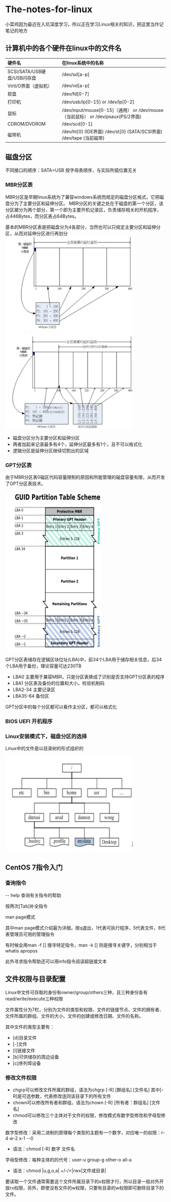 # The-notes-for-linux
小菜鸡因为最近在入坑深度学习，所以正在学习Linux相关的知识，把这里当作记笔记的地方

## 计算机中的各个硬件在linux中的文件名

|硬件名|在linux系统中的名称|
|:---             |:---              |
|SCSI/SATA/USB硬盘/USB闪存盘|/dev/sd[a-p] |     
|Virtl/O界面（虚拟机）|/dev/vd[a-p]|
|软盘|/dev/fd[0-7]|
|打印机|/dev/usb/lp[0-15]  or  /dev/lp[0-2]|
|鼠标|/dev/input/mouse[0-15]（通用）  or  /dev/mouse（当前鼠标） or /dev/psaux(PS/2界面)|
|CDROM/DVDROM|/dev/scd[0-1]|
|磁带机|/dev/ht[0] (IDE界面) /dev/st[0] (SATA/SCSI界面) /dev/tape (当前磁带) |

## 磁盘分区

不同接口的顺序：SATA>USB 按字母表顺序，与实际所插位置无关

### MBR分区表

MBR分区是早期linux系统为了兼容windows系统而规定的磁盘分区格式，它把磁盘分为了主要分区和延伸分区。
MBR分区的关键之处在于磁盘的第一个分区，该分区被分为两个部分，第一个即为主要开机记录区，负责储存相关的开机程序，
占446Bytes，而分区表占64Bytes。

基本的MBR分区表是把磁盘分为4各部分，当然也可以只规定主要分区和延伸分区，从而对延伸分区进行再划分
<img src=https://github.com/Langweng/The-notes-for-linux/blob/main/%E4%BC%A0%E7%BB%9F%E5%88%86%E5%8C%BA%E8%A1%A8.png width=400 height=300>
<img src=https://github.com/Langweng/The-notes-for-linux/blob/main/%E5%88%86%E5%8C%BA%E8%A1%A82.png width=400 height=300>

* 磁盘分区分为主要分区和延伸分区
* 两者加起来记录最多有4个，延伸分区最多有1个，且不可以格式化
* 逻辑分区是延伸分区继续切割出的区域

### GPT分区表

由于MBR分区表0磁区代码容量限制的原因和所能管理的磁盘容量有限，从而开发了GPT分区表技术。

<img src=https://github.com/Langweng/The-notes-for-linux/blob/main/GPT%E5%88%86%E5%8C%BA%E8%A1%A8.png width=300 height=500>

GPT分区表储存在逻辑区块位址(LBA)中，前34个LBA用于储存相关信息，后34个LBA用于备份，理论容量可达230TB

* LBA0 主要用于兼容MBR，只是分区表换成了识别是否支持GPT分区表的程序
* LBA1 分区表及备份的位置和大小，检验机制码
* LBA2-34 主要记录区
* LBA35-64 备份区

GPT分区中的每个分区都可以看作主分区，都可以格式化

### BIOS UEFI 开机程序

### Linux安装模式下，磁盘分区的选择

Linux中的文件是以目录树的形式组织的

<img src=https://github.com/Langweng/The-notes-for-linux/blob/main/%E7%9B%AE%E5%BD%95%E6%A0%91.png width=400 height=300>

## CentOS 7指令入门

### 查询指令

-- help 查询有关指令的帮助

按两次[Tab]补全指令

man page模式

其中man page模式介绍最为详细，按q退出，1代表可执行程序，5代表文件，8代表管理员可用的管理指令

有时候会用man -f [] 搜寻特定指令，man -k [] 则是搜寻关键字，分别相当于whatis apropos

此外寻求指令帮助还可以用info指令阅读超链接文本

## 文件权限与目录配置

 Linux中文件可存取的身份有owner/group/others三种，且三种身份各有read/write/execute三种权限
 
 文件属性分为7栏，分别为文件的类型和权限、文件的链接节点、文件的拥有者、文件所属的群组、文件的大小、文件的创建或修改日期、文件的名称。
 
 其中文件的类型主要有：
 
 * [d]目录文件
 * [-]文件
 * [l]链接文件
 * [b]可供储存的周边设备
 * [c]序列埠设备

### 修改文件权限

* chgrp可以修改文件所属的群组，语法为chgrp [-R] [群组名] [文件名] 其中[-R]是可选参数，代表修改连同该目录下的所有文件
* chown可以修改所有者和群组，语法为chown [-R] [所有者：群组名] [文件名]
* chmod可以修改三个主体对于文件的权限，修改模式有数字型修改和字母型修改

数字型修改：采用二进制的原理每个类型的主题有一个数字，对应唯一的权限：r-4 w-2 x-1 --0
* 语法：chmod [-R] 数字 文件名

字母型修改：每种主体的的代号：user-u group-g other-o all-a  
* 语法：chmod |u,g,o,a| +/-/=|rwx|文件或目录|

要读取一个文件通常需要这个文件所属目录下的x权限才行，所以目录一般对外开放rx权限，另外，即使没有文件的w权限，只要有目录的w权限即可删除目录下的文件。
